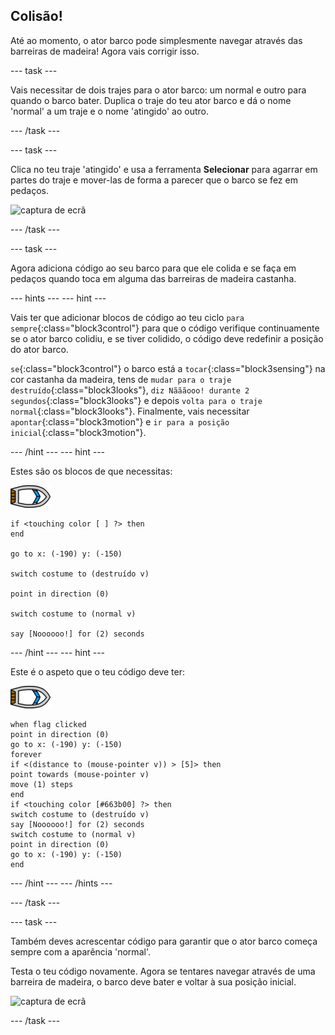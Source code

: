 ## Colisão!

Até ao momento, o ator barco pode simplesmente navegar através das barreiras de madeira! Agora vais corrigir isso.

--- task ---

Vais necessitar de dois trajes para o ator barco: um normal e outro para quando o barco bater. Duplica o traje do teu ator barco e dá o nome 'normal' a um traje e o nome 'atingido' ao outro.

--- /task ---

--- task ---

Clica no teu traje 'atingido' e usa a ferramenta **Selecionar** para agarrar em partes do traje e mover-las de forma a parecer que o barco se fez em pedaços.

![captura de ecrã](images/boat-hit-costume-annotated.png)

--- /task ---

--- task ---

Agora adiciona código ao seu barco para que ele colida e se faça em pedaços quando toca em alguma das barreiras de madeira castanha.

--- hints --- --- hint ---

Vais ter que adicionar blocos de código ao teu ciclo `para sempre`{:class="block3control"} para que o código verifique continuamente se o ator barco colidiu, e se tiver colidido, o código deve redefinir a posição do ator barco.

`se`{:class="block3control"} o barco está a `tocar`{:class="block3sensing"} na cor castanha da madeira, tens de `mudar para o traje destruído`{:class="block3looks"}, `diz Nãããooo! durante 2 segundos`{:class="block3looks"} e depois `volta para o traje normal`{:class="block3looks"}. Finalmente, vais necessitar `apontar`{:class="block3motion"} e `ir para a posição inicial`{:class="block3motion"}.

--- /hint --- --- hint ---

Estes são os blocos de que necessitas:

![ator barco](images/boat_resize.png)

```blocks3
if <touching color [ ] ?> then
end

go to x: (-190) y: (-150)

switch costume to (destruído v)

point in direction (0)

switch costume to (normal v)

say [Noooooo!] for (2) seconds
```

--- /hint --- --- hint ---

Este é o aspeto que o teu código deve ter:

![ator barco](images/boat_resize.png)

```blocks3
when flag clicked
point in direction (0)
go to x: (-190) y: (-150)
forever
if <(distance to (mouse-pointer v)) > [5]> then
point towards (mouse-pointer v)
move (1) steps
end
if <touching color [#663b00] ?> then
switch costume to (destruído v)
say [Noooooo!] for (2) seconds
switch costume to (normal v)
point in direction (0)
go to x: (-190) y: (-150)
end
```

--- /hint --- --- /hints ---

--- /task ---

--- task ---

Também deves acrescentar código para garantir que o ator barco começa sempre com a aparência 'normal'.

Testa o teu código novamente. Agora se tentares navegar através de uma barreira de madeira, o barco deve bater e voltar à sua posição inicial.

![captura de ecrã](images/boat-crash.png)

--- /task ---